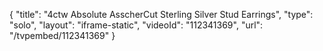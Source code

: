 {
    "title": "4ctw Absolute AsscherCut Sterling Silver Stud Earrings",
    "type": "solo",
    "layout": "iframe-static",
    "videoId": "112341369",
    "url": "\/tvpembed\/112341369"
}